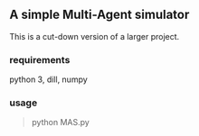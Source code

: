 ## A simple Multi-Agent simulator

This is a cut-down version of a larger project.

### requirements

python 3, dill, numpy

### usage

 > python MAS.py
